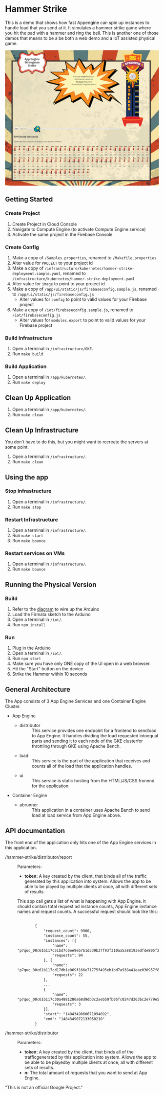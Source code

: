 # Hammer Strike
This is a demo that shows how fast Appengine can spin up instances to handle
load that you send at it.  It simulates a hammer strike game where you hit the
pad with a hammer and ring the bell. This is another one of those demos that
means to be a be both a web demo and a IoT assisted physical game.


![Hammer Strike Screenshot](screenshots/screenshot.png "Screesnhot")

## Getting Started

### Create Project
1. Create Project in Cloud Console
1. Navigate to Compute Engine (to activate Compute Engine service)
1. Activate the same project in the Firebase Console

### Create Config
1. Make a copy of `/Samples.properties`, renamed to
`/Makefile.properties`
1. Alter value for `PROJECT` to your project id
1. Make a copy of
`/infrastructure/kubernetes/hammer-strike-deployment.sample.yaml`, renamed to `/infrastructure/kubernetes/hammer-strike-deployment.yaml`
1. Alter value for `image` to point to your project id
1. Make a copy of `/app/ui/static/js/firebaseconfig.sample.js`, renamed to
`/app/ui/static/js/firebaseconfig.js`
   - Alter values for `config` to point to valid values for your Firebase
   project
1. Make a copy of `/iot/firebaseconfig.sample.js`, renamed to
`/iot/firebaseconfig.js`
   - Alter values for `modules.export` to point to valid values for your
   Firebase project

### Build Infrastructure
1. Open a terminal in `/infrastructure/GKE`.
1. Run `make build`

### Build Application
1. Open a terminal in `/app/kubernetes/`.
1. Run `make deploy`

## Clean Up Application
1. Open a terminal in `/app/kubernetes/`.
1. Run `make clean`

## Clean Up Infrastructure
You don't have to do this, but you might want to recreate the servers at some
point.
1. Open a terminal in `/infrastructure/`.
1. Run `make clean`


## Using the app

### Stop Infrastructure
1. Open a terminal in `/infrastructure/`.
1. Run `make stop`

### Restart Infrastructure
1. Open a terminal in `/infrastructure/`.
1. Run `make start`
1. Run `make bounce`

### Restart services on VMs
1. Open a terminal in `/infrastructure/`.
1. Run `make bounce`

## Running the Physical Version

### Build
1. Refer to the [diagram](iot/diagram.png) to wire up the Arduino
1. Load the Firmata sketch to the Arduino
1. Open a terminal in `/iot/`.
1. Run `npm install`

### Run
1. Plug in the Arduino
1. Open a terminal in `/iot/`.
1. Run `npm start`
1. Make sure you have only ONE copy of the UI open in a web browser.
1. Hit the "Start" button on the device
1. Strike the Hammer within 10 seconds



## General Architecture
The App consists of 3 App Engine Services and one Container Engine Cluster.

<ul>
    <li>App Engine
        <ul>
            <li>
                <dl>
                    <dt>distributor</dt>
                    <dd>This service provides one endpoint for a frontend to
                    sendload to App Engine. It handles dividing the load
                    requested intoequal parts and sending it to each node of the
                    GKE clusterfor throttling through GKE using Apache Bench.
                    </dd>
                </dl>
            </li>
            <li>
                <dl>
                    <dt>load</dt>
                    <dd>This service is the part of the application that
                    receives and counts all of the load that the application
                    handles.</dd>
                </dl>
            </li>
            <li>
                <dl>
                    <dt>ui</dt>
                    <dd>This service is static hosting from the HTML/JS/CSS
                    fronend for the application. </dd>
                </dl>
            </li>
        </ul>
    </li>
     <li>Container Engine
        <ul>
            <li>
                <dl>
                    <dt>abrunner</dt>
                    <dd>This application in a container uses Apache Bench to
                    send load at load service from App Engine above.</dd>
                </dl>
            </li>
        </ul>
    </li>
</ul>


## API documentation
The front end of the application only hits one of the App Engine services in
this application.

<dl>
    <dt>/hammer-strike/distributor/report</dt>
    <dd>
        <p>Parameters:</p>
        <ul>
            <li><strong>token:</strong> A key created by the client, that binds
            all of the traffic generated by this application into system.
            Allows the app to be able to be played by multiple clients at once,
            all with different sets of results.</li>
        </ul>
    </dd>
    <dd>
        <p>This app call gets a list of what is happening with App Engine. It
        should contain total request ad instance counts, App Engine instance
        names and request counts. A successful request should look like this:
        </p>
    </dd>
    <dd>
<pre><code>
        {
            "request_count": 9960,
            "instance_count": 55,
            "instances": [{
                "name": "p7quc_00c61b117c51bd7c6ee9eb7b1d339b37f93f310aa5a88193edfde805f2df530b628a6c00a77c56",
                "requests": 94
            }, {
                "name": "p7quc_00c61b117cd17db1e069f166e71775f495eb1bd7a938441eae030957f80b28df7196f58246a6c124fbf65afdd0",
                "requests": 22
            },
            ...
            {
                "name": "p7quc_00c61b117c30a4881280a68d9db3c2aebb0fb05fc0247d263bc2e779e561e395692a409f89a2219b",
                "requests": 3
            }],
            "start": "1484349060671094892",
            "end": "1484349072133050210"
        }
</code></pre>
    </dd>
</dl>
<dl>
    <dt>/hammer-strike/distributor</dt>
    <dd>
        <p>Parameters:</p>
        <ul>
            <li><strong>token:</strong> A key created by the client, that binds
            all of the trafficgenerated by this application into system.  Allows
            the app to be able to be playedby multiple clients at once, all with
            different sets of results.</li>
            <li><strong>n:</strong> The total amount of requests that you want
            to send at App Engine.</li>
        </ul>
    </dd>
</dl>

"This is not an official Google Project."